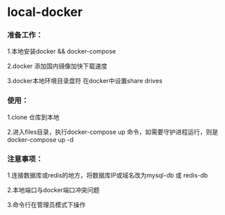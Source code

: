 # local-docker
### 准备工作：
1.本地安装docker && docker-compose


2.docker 添加国内镜像加快下载速度


3.docker本地环境目录盘符 在docker中设置share drives 


### 使用：
1.clone 仓库到本地


2.进入files目录，执行docker-compose up 命令，如需要守护进程运行，则是docker-compose up -d


### 注意事项：

1.连接数据库或redis的地方，将数据库IP或域名改为mysql-db 或 redis-db


2.本地端口与docker端口冲突问题


3.命令行在管理员模式下操作

